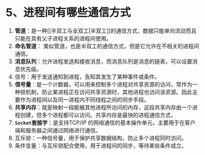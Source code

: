 # 5、进程间有哪些通信方式
1. **管道**：是一种[[半双工与全双工|半双工]]的通信方式，数据只能单向流动而且只能在具有父子进程关系的进程间使用。
2. **命名管道**： 类似管道，也是半双工的通信方式，但是它允许在不相关的进程间通信。
3. **消息队列**：允许进程发送和接收消息，而消息队列是消息的链表，可以设置消息优先级。
4. 信号：用于发送通知到进程，告知其发生了某种事件或条件。
5. **信号量**：是一个计数器，可以用来控制多个进程对共享资源的访问，常作为一种锁机制，防止某进程正在访问共享资源时，其他进程也访问该资源。因此主要作为进程间以及同一进程内不同线程之间的同步手段。
6. **共享内存**：就是映射一段能被其他进程所访问的内存，这段共享内存由一个进程创建，但多个进程都可以访问。共享内存是最快的进程通信方式，
7. **`Socket`套接字**：是支持TCP/IP 的网络通信的基本操作单元，主要用于在客户端和服务器之间通过网络进行通信。
8. 互斥锁：一种信号量，用于保护共享数据结构，防止多个进程同时访问。
9. 条件变量：与互斥锁配合使用，用于进程间的同步，等待某些条件成立。